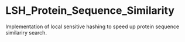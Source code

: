 # LSH_Protein_Sequence_Similarity
Implementation of local sensitive hashing to speed up protein sequence similariry search.
